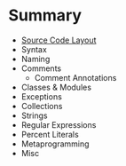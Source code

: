 # Summary

* [Source Code Layout](source_code_layout.md)
* Syntax
* Naming
* Comments
   * Comment Annotations
* Classes & Modules
* Exceptions
* Collections
* Strings
* Regular Expressions
* Percent Literals
* Metaprogramming
* Misc

